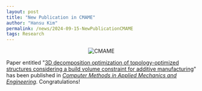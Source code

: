 ```yaml
---
layout: post
title: "New Publication in CMAME"
author: "Hansu Kim"
permalink: /news/2024-09-15-NewPublicationCMAME
tags: Research
---
```

   
<div style="display: flex; justify-content: center;">
  <img src="https://github.com/user-attachments/assets/afa6f9c3-2a61-4191-84bb-2b54713b52d7" 
       alt="CMAME" 
       style="max-width: 100%; height: auto; width: auto; max-height: 50vh; object-fit: contain;">
</div>   
   
Paper entitled "[3D decomposition optimization of topology-optimized structures considering a build volume constraint for additive manufacturing](https://doi.org/10.1016/j.cma.2024.117357)" has been published in _[Computer Methods in Applied Mechanics and Engineering](https://www.sciencedirect.com/journal/computer-methods-in-applied-mechanics-and-engineering)_. Congratulations!  
